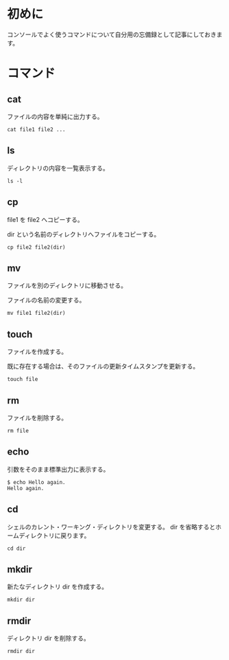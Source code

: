 <!--
title: 【Linux】基本コマンド一覧
tags: Linux,command,console
-->

# 初めに

コンソールでよく使うコマンドについて自分用の忘備録として記事にしておきます。

# コマンド

## cat

ファイルの内容を単純に出力する。

```console
cat file1 file2 ...
```

## ls

ディレクトリの内容を一覧表示する。

```console
ls -l
```

## cp

file1 を file2 へコピーする。

dir という名前のディレクトリへファイルをコピーする。

```console
cp file2 file2(dir)
```

## mv

ファイルを別のディレクトリに移動させる。

ファイルの名前の変更する。

```console
mv file1 file2(dir)
```

## touch

ファイルを作成する。

既に存在する場合は、そのファイルの更新タイムスタンプを更新する。

```console
touch file
```

## rm

ファイルを削除する。

```console
rm file
```

## echo

引数をそのまま標準出力に表示する。

```console
$ echo Hello again.
Hello again.
```

## cd

シェルのカレント・ワーキング・ディレクトリを変更する。
dir を省略するとホームディレクトリに戻ります。

```console
cd dir
```

## mkdir

新たなディレクトリ dir を作成する。

```console
mkdir dir
```

## rmdir

ディレクトリ dir を削除する。

```console
rmdir dir
```
